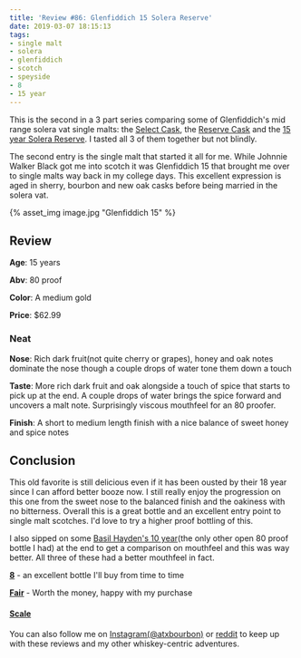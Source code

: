 ```yaml
---
title: 'Review #86: Glenfiddich 15 Solera Reserve'
date: 2019-03-07 18:15:13
tags:
- single malt
- solera
- glenfiddich
- scotch
- speyside
- 8
- 15 year
---
```


This is the second in a 3 part series comparing some of Glenfiddich's mid range solera vat single malts: the [Select Cask](https://atxbourbon.com/2019/03/04/Review-83-Glenfiddich-Select-Cask/), the [Reserve Cask](https://atxbourbon.com/2019/03/12/Review-89-Glenfiddich-Reserve-Cask/) and the [15 year Solera Reserve](https://atxbourbon.com/2019/03/07/Review-86-Glenfiddich-15-Solera-Reserve/). I tasted all 3 of them together but not blindly.

The second entry is the single malt that started it all for me. While Johnnie Walker Black got me into scotch it was Glenfiddich 15 that brought me over to single malts way back in my college days. This excellent expression is aged in sherry, bourbon and new oak casks before being married in the solera vat.

{% asset_img image.jpg "Glenfiddich 15" %}

## Review
**Age**: 15 years

**Abv**: 80 proof

**Color**: A medium gold 

**Price**: $62.99

### Neat
**Nose**: Rich dark fruit(not quite cherry or grapes), honey and oak notes dominate the nose though a couple drops of water tone them down a touch

**Taste**: More rich dark fruit and oak alongside a touch of spice that starts to pick up at the end. A couple drops of water brings the spice forward and uncovers a malt note. Surprisingly viscous mouthfeel for an 80 proofer.

**Finish**: A short to medium length finish with a nice balance of sweet honey and spice notes

## Conclusion
This old favorite is still delicious even if it has been ousted by their 18 year since I can afford better booze now. I still really enjoy the progression on this one from the sweet nose to the balanced finish and the oakiness with no bitterness. Overall this is a great bottle and an excellent entry point to single malt scotches. I'd love to try a higher proof bottling of this.

I also sipped on some [Basil Hayden's 10 year](https://atxbourbon.com/2019/03/05/Reviews-84-85-Ten-Year-Tater-Tasting-Heaven-s-Door-10-Year-and-Basil-s-Hayden-s-10-Year/)(the only other open 80 proof bottle I had) at the end to get a comparison on mouthfeel and this was way better. All three of these had a better mouthfeel in fact.

[**8**](https://atxbourbon.com/tags/8/) - an excellent bottle I'll buy from time to time

[**Fair**](https://atxbourbon.com/tags/fair-value/) - Worth the money, happy with my purchase

#### [Scale](http://atxbourbon.com/Scale/)

You can also follow me on [Instagram(@atxbourbon)](https://www.instagram.com/atxbourbon/) or [reddit](https://www.reddit.com/r/scottmotorraddrinks/) to keep up with these reviews and my other whiskey-centric adventures.

